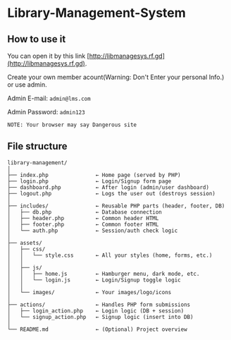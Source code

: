 # Library-Management-System
## How to use it 
You can open it by this link [http://libmanagesys.rf.gd](http://libmanagesys.rf.gd).

Create your own member acount(Warning: Don't Enter your personal Info.) or use admin.

Admin E-mail: ```admin@lms.com```

Admin Password: ```admin123```

```
NOTE: Your browser may say Dangerous site
```

## File structure
```
library-management/
│
├── index.php               ← Home page (served by PHP)
├── login.php               ← Login/Signup form page
├── dashboard.php           ← After login (admin/user dashboard)
├── logout.php              ← Logs the user out (destroys session)
│
├── includes/               ← Reusable PHP parts (header, footer, DB)
│   ├── db.php              ← Database connection
│   ├── header.php          ← Common header HTML
│   ├── footer.php          ← Common footer HTML
│   └── auth.php            ← Session/auth check logic
│
├── assets/
│   ├── css/
│   │   └── style.css       ← All your styles (home, forms, etc.)
│   │
│   ├── js/
│   │   ├── home.js         ← Hamburger menu, dark mode, etc.
│   │   └── login.js        ← Login/Signup toggle logic
│   │
│   └── images/             ← Your images/logo/icons
│
├── actions/                ← Handles PHP form submissions
│   ├── login_action.php    ← Login logic (DB + session)
│   └── signup_action.php   ← Signup logic (insert into DB)
│
└── README.md               ← (Optional) Project overview
```
